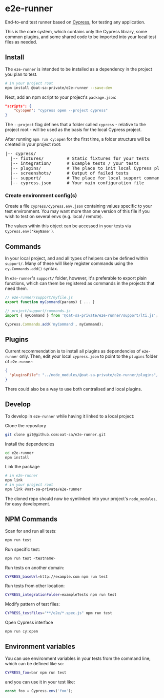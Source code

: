 # e2e-runner

End-to-end test runner based on [Cypress](https://www.cypress.io/), for testing any application.

This is the core system, which contains only the Cypress library, some common plugins, and some shared code to be imported into your local test files as needed.

## Install

The `e2e-runner` is intended to be installed as a dependency in the project you plan to test.

```sh
# in your project root
npm install @oat-sa-private/e2e-runner --save-dev
```

Next, add an npm script to your project's `package.json`:

```json
"scripts": {
    "cy:open": "cypress open --project cypress"
}
```

The `--project` flag defines that a folder called `cypress` - relative to the project root - will be used as the basis for the local Cypress project.

After running `npm run cy:open` for the first time, a folder structure will be created in your project root:

<pre>
|-- cypress/
  |-- fixtures/         # Static fixtures for your tests
  |-- integration/      # Example tests / your tests
  |-- plugins/          # The place to init local Cypress plugins
  |-- screenshots/      # Output of failed tests
  |-- support/          # The place for local support commands
  |-- cypress.json      # Your main configuration file
</pre>

### Create environment config(s)

Create a file `cypress/cypress.env.json` containing values specific to your test environment. You may want more than one version of this file if you wish to test on several envs (e.g. local / remote).

The values within this object can be accessed in your tests via `Cypress.env('keyName')`.

## Commands

In your local project, and and all types of helpers can be defined within `support/`. Many of these will likely register commands using the `cy.Commands.add()` syntax.

In `e2e-runner`'s `support/` folder, however, it's preferable to export plain functions, which can them be registered as commands in the projects that need them.

```js
// e2e-runner/support/myfile.js
export function myCommand(params) { ... }

// project/support/commands.js
import { myCommand } from '@oat-sa-private/e2e-runner/support/lti.js';

Cypress.Commands.add('myCommand', myCommand);
```

## Plugins

Current recommendation is to install all plugins as dependencies of `e2e-runner` only. Then, edit your local `cypress.json` to point to the `plugins` folder of `e2e-runner`:

```json
{
  "pluginsFile": "../node_modules/@oat-sa-private/e2e-runner/plugins",
}
```

There could also be a way to use both centralised and local plugins.

## Develop

To develop in `e2e-runner` while having it linked to a local project:

Clone the repository

```sh
git clone git@github.com:oat-sa/e2e-runner.git
```

Install the dependencies

```sh
cd e2e-runner
npm install
```

Link the package

```sh
# in e2e-runner
npm link
# in your project root
npm link @oat-sa-private/e2e-runner
```

The cloned repo should now be symlinked into your project's `node_modules`, for easy development.

## NPM Commands

Scan for and run all tests:

```sh
npm run test
```

Run specific test:

```sh
npm run test <testname>
```

Run tests on another domain:

```sh
CYPRESS_baseUrl=http://example.com npm run test
```

Run tests from other location:

```sh
CYPRESS_integrationFolder=exampleTests npm run test
```

Modify pattern of test files:

```sh
CYPRESS_testFiles="**/e2e/*.spec.js" npm run test
```

Open Cypress interface

```sh
npm run cy:open
```

## Environment variables

You can use environment variables in your tests from the command line, which can be defined like so:

```sh
CYPRESS_foo=bar npm run test
```

and you can use it in your test like:

```js
const foo = Cypress.env('foo');
```
